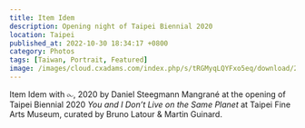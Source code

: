```yaml
---
title: Item Idem
description: Opening night of Taipei Biennial 2020
location: Taipei
published_at: 2022-10-30 18:34:17 +0800
category: Photos
tags: [Taiwan, Portrait, Featured]
image: /images/cloud.cxadams.com/index.php/s/tRGMyqLQYFxo5eq/download/20201121-1920_Taipei_TFAM_L1004529-0.jpg
---
```


Item Idem with ⧜, 2020 by Daniel Steegmann Mangrané at the opening of Taipei Biennial 2020 *You and I Don’t Live on the Same Planet* at Taipei Fine Arts Museum, curated by Bruno Latour & Martin Guinard.
